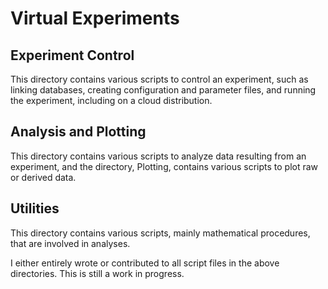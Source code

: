 # Virtual Experiments
## Experiment Control
This directory contains various scripts to control an experiment, such as linking databases, creating configuration and parameter files, and running the experiment, including on a cloud distribution.  
## Analysis and Plotting
This directory contains various scripts to analyze data resulting from an experiment, and the directory, Plotting, contains various scripts to plot raw or derived data. 
## Utilities
This directory contains various scripts, mainly mathematical procedures, that are involved in analyses.

I either entirely wrote or contributed to all script files in the above directories. This is still a work in progress.
